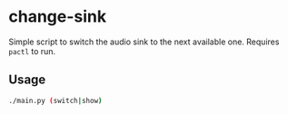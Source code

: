 # change-sink

Simple script to switch the audio sink to the next available one. Requires `pactl` to run.

## Usage

```bash
./main.py (switch|show)
```
